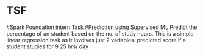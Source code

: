 # TSF
#Spark Foundation intern Task
#Prediction using Supervised ML
Predict the percentage of an student based on the no. of study hours.
This is a simple linear regression task as it involves just 2 variables.
predicted score if a student studies for 9.25 hrs/ day

